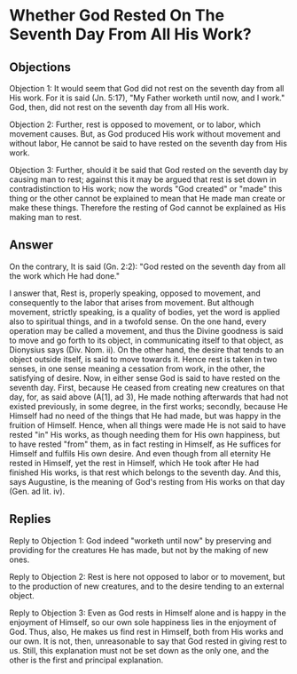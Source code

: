 # Whether God Rested On The Seventh Day From All His Work?

## Objections

Objection 1: It would seem that God did not rest on the seventh day from all His work. For it is said (Jn. 5:17), "My Father worketh until now, and I work." God, then, did not rest on the seventh day from all His work.

Objection 2: Further, rest is opposed to movement, or to labor, which movement causes. But, as God produced His work without movement and without labor, He cannot be said to have rested on the seventh day from His work.

Objection 3: Further, should it be said that God rested on the seventh day by causing man to rest; against this it may be argued that rest is set down in contradistinction to His work; now the words "God created" or "made" this thing or the other cannot be explained to mean that He made man create or make these things. Therefore the resting of God cannot be explained as His making man to rest.

## Answer

On the contrary, It is said (Gn. 2:2): "God rested on the seventh day from all the work which He had done."

I answer that, Rest is, properly speaking, opposed to movement, and consequently to the labor that arises from movement. But although movement, strictly speaking, is a quality of bodies, yet the word is applied also to spiritual things, and in a twofold sense. On the one hand, every operation may be called a movement, and thus the Divine goodness is said to move and go forth to its object, in communicating itself to that object, as Dionysius says (Div. Nom. ii). On the other hand, the desire that tends to an object outside itself, is said to move towards it. Hence rest is taken in two senses, in one sense meaning a cessation from work, in the other, the satisfying of desire. Now, in either sense God is said to have rested on the seventh day. First, because He ceased from creating new creatures on that day, for, as said above (A[1], ad 3), He made nothing afterwards that had not existed previously, in some degree, in the first works; secondly, because He Himself had no need of the things that He had made, but was happy in the fruition of Himself. Hence, when all things were made He is not said to have rested "in" His works, as though needing them for His own happiness, but to have rested "from" them, as in fact resting in Himself, as He suffices for Himself and fulfils His own desire. And even though from all eternity He rested in Himself, yet the rest in Himself, which He took after He had finished His works, is that rest which belongs to the seventh day. And this, says Augustine, is the meaning of God's resting from His works on that day (Gen. ad lit. iv).

## Replies

Reply to Objection 1: God indeed "worketh until now" by preserving and providing for the creatures He has made, but not by the making of new ones.

Reply to Objection 2: Rest is here not opposed to labor or to movement, but to the production of new creatures, and to the desire tending to an external object.

Reply to Objection 3: Even as God rests in Himself alone and is happy in the enjoyment of Himself, so our own sole happiness lies in the enjoyment of God. Thus, also, He makes us find rest in Himself, both from His works and our own. It is not, then, unreasonable to say that God rested in giving rest to us. Still, this explanation must not be set down as the only one, and the other is the first and principal explanation.